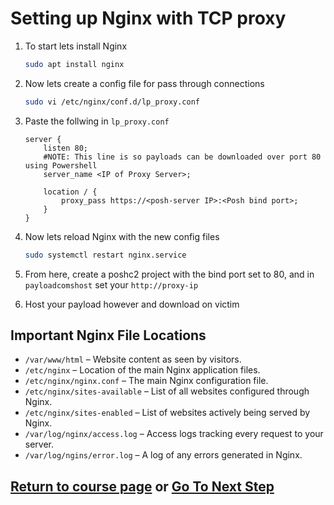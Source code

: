 # Setting up Nginx with TCP proxy 

1. To start lets install Nginx
    ```bash
    sudo apt install nginx 
    ```
2. Now lets create a config file for pass through connections 
    ```bash 
    sudo vi /etc/nginx/conf.d/lp_proxy.conf
    ```
3. Paste the follwing in `lp_proxy.conf`
    ```
    server {
        listen 80;
        #NOTE: This line is so payloads can be downloaded over port 80 using Powershell
        server_name <IP of Proxy Server>;

        location / {
            proxy_pass https://<posh-server IP>:<Posh bind port>;
        }
    }
    ```

4. Now lets reload Nginx with the new config files
    ```bash 
    sudo systemctl restart nginx.service
    ```
5. From here, create a poshc2 project with the bind port set to 80, and in `payloadcomshost` set your `http://proxy-ip`

6. Host your payload however and download on victim 

## Important Nginx File Locations 
- `/var/www/html` – Website content as seen by visitors.
- `/etc/nginx` – Location of the main Nginx application files.
- `/etc/nginx/nginx.conf` – The main Nginx configuration file.
- `/etc/nginx/sites-available` – List of all websites configured through Nginx.
- `/etc/nginx/sites-enabled` – List of websites actively being served by Nginx.
- `/var/log/nginx/access.log` – Access logs tracking every request to your server.
- `/var/log/ngins/error.log` – A log of any errors generated in Nginx.

## [Return to course page](README.md) or [Go To Next Step](step3-persistence.md)